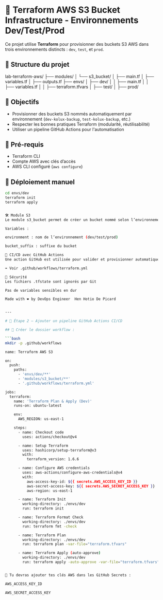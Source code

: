 # 🚀 Terraform AWS S3 Bucket Infrastructure - Environnements Dev/Test/Prod

Ce projet utilise **Terraform** pour provisionner des buckets S3 AWS dans trois environnements distincts : `dev`, `test`, et `prod`.

## 📁 Structure du projet

lab-terraform-aws/
├── modules/
│ └── s3_bucket/
│ ├── main.tf
│ ├── variables.tf
│ ├── outputs.tf
├── envs/
│ ├── dev/
│ │ ├── main.tf
│ │ ├── variables.tf
│ │ ├── terraform.tfvars
│ ├── test/
│ ├── prod/


## 🎯 Objectifs

- Provisionner des buckets S3 nommés automatiquement par environnement (`dev-kolux-backup`, `test-kolux-backup`, etc.)
- Respecter les bonnes pratiques Terraform (modularité, réutilisabilité)
- Utiliser un pipeline GitHub Actions pour l'automatisation

## 🔧 Pré-requis

- Terraform CLI
- Compte AWS avec clés d’accès
- AWS CLI configuré (`aws configure`)

## 🚀 Déploiement manuel

```bash
cd envs/dev
terraform init
terraform apply


🛠️ Module S3
Le module s3_bucket permet de créer un bucket nommé selon l’environnement + suffixe.

Variables :

environment : nom de l’environnement (dev/test/prod)

bucket_suffix : suffixe du bucket

🔄 CI/CD avec GitHub Actions
Une action GitHub est utilisée pour valider et provisionner automatiquement.

➡️ Voir .github/workflows/terraform.yml

🔐 Sécurité
Les fichiers .tfstate sont ignorés par Git

Pas de variables sensibles en dur

Made with ❤️ by DevOps Engineer  Hen Hotio De Picard


---

# 🧱 Étape 2 — Ajouter un pipeline GitHub Actions CI/CD

## 📁 Créer le dossier workflow :

```bash
mkdir -p .github/workflows

name: Terraform AWS S3

on:
  push:
    paths:
      - 'envs/dev/**'
      - 'modules/s3_bucket/**'
      - '.github/workflows/terraform.yml'

jobs:
  terraform:
    name: 'Terraform Plan & Apply (Dev)'
    runs-on: ubuntu-latest

    env:
      AWS_REGION: us-east-1

    steps:
      - name: Checkout code
        uses: actions/checkout@v4

      - name: Setup Terraform
        uses: hashicorp/setup-terraform@v3
        with:
          terraform_version: 1.6.6

      - name: Configure AWS credentials
        uses: aws-actions/configure-aws-credentials@v4
        with:
          aws-access-key-id: ${{ secrets.AWS_ACCESS_KEY_ID }}
          aws-secret-access-key: ${{ secrets.AWS_SECRET_ACCESS_KEY }}
          aws-region: us-east-1

      - name: Terraform Init
        working-directory: ./envs/dev
        run: terraform init

      - name: Terraform Format Check
        working-directory: ./envs/dev
        run: terraform fmt -check

      - name: Terraform Plan
        working-directory: ./envs/dev
        run: terraform plan -var-file="terraform.tfvars"

      - name: Terraform Apply (auto-approve)
        working-directory: ./envs/dev
        run: terraform apply -auto-approve -var-file="terraform.tfvars"


🔐 Tu devras ajouter tes clés AWS dans les GitHub Secrets :

AWS_ACCESS_KEY_ID

AWS_SECRET_ACCESS_KEY
